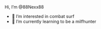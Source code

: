 Hi, I’m @88Nexx88
- 👀 I’m interested in combat surf
- 🌱 I’m currently learning to be a milfhunter

<!---
88Nexx88/88Nexx88 is a ✨ special ✨ repository because its `README.md` (this file) appears on your GitHub profile.
You can click the Preview link to take a look at your changes.
--->
